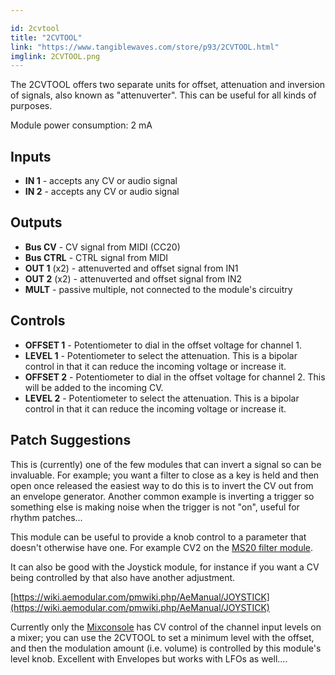 ```yaml
---

id: 2cvtool
title: "2CVTOOL"
link: "https://www.tangiblewaves.com/store/p93/2CVTOOL.html"
imglink: 2CVTOOL.png
---
```





The 2CVTOOL offers two separate units for offset, attenuation and inversion of signals, also known as "attenuverter". This can be useful for all kinds of purposes.

Module power consumption: 2 mA

## Inputs

*   **IN 1** - accepts any CV or audio signal
*   **IN 2** - accepts any CV or audio signal

## Outputs

*   **Bus CV** - CV signal from MIDI (CC20)
*   **Bus CTRL** - CTRL signal from MIDI
*   **OUT 1** (x2) - attenuverted and offset signal from IN1
*   **OUT 2** (x2) - attenuverted and offset signal from IN2
*   **MULT** - passive multiple, not connected to the module's circuitry

## Controls

*   **OFFSET 1** - Potentiometer to dial in the offset voltage for channel 1.
*   **LEVEL 1** - Potentiometer to select the attenuation. This is a bipolar control in that it can reduce the incoming voltage or increase it.
*   **OFFSET 2** - Potentiometer to dial in the offset voltage for channel 2. This will be added to the incoming CV.
*   **LEVEL 2** - Potentiometer to select the attenuation. This is a bipolar control in that it can reduce the incoming voltage or increase it.

## Patch Suggestions

This is (currently) one of the few modules that can invert a signal so can be invaluable. For example; you want a filter to close as a key is held and then open once released the easiest way to do this is to invert the CV out from an envelope generator. Another common example is inverting a trigger so something else is making noise when the trigger is not "on", useful for rhythm patches...

This module can be useful to provide a knob control to a parameter that doesn't otherwise have one. For example CV2 on the [MS20 filter module](https://wiki.aemodular.com/pmwiki.php/AeManual/MS20FILTER).

It can also be good with the Joystick module, for instance if you want a CV being controlled by that also have another adjustment.

[https://wiki.aemodular.com/pmwiki.php/AeManual/JOYSTICK](https://wiki.aemodular.com/pmwiki.php/AeManual/JOYSTICK)

Currently only the [Mixconsole](https://wiki.aemodular.com/pmwiki.php/AeManual/MIXCONSOLE) has CV control of the channel input levels on a mixer; you can use the 2CVTOOL to set a minimum level with the offset, and then the modulation amount (i.e. volume) is controlled by this module's level knob. Excellent with Envelopes but works with LFOs as well....

